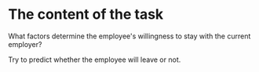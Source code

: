 # The content of the task
What factors determine the employee's willingness to stay with the current employer?

Try to predict whether the employee will leave or not.